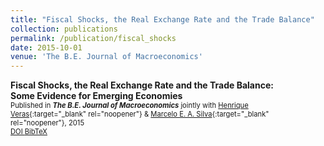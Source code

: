 ```yaml
---
title: "Fiscal Shocks, the Real Exchange Rate and the Trade Balance"
collection: publications
permalink: /publication/fiscal_shocks
date: 2015-10-01
venue: 'The B.E. Journal of Macroeconomics'
---
```

**Fiscal Shocks, the Real Exchange Rate and the Trade Balance:**<br/>
**Some Evidence for Emerging Economies**<br/>
<span style="font-size:0.8em">Published in **_The B.E. Journal of Macroeconomics_** jointly with [Henrique Veras](https://henriqueveras.github.io/){:target="_blank" rel="noopener"} & [Marcelo E. A. Silva](https://sites.google.com/site/marceloeasilva/){:target="_blank" rel="noopener"}, 2015 </span>  
<a href="https://doi.org/10.1515/bejm-2014-0018" target="_blank" class="btn--research" style="font-size:0.8em">DOI <i class="fas fa-fw fa-link zoom" aria-hidden="true"></i></a>
<a href="/files/fiscalshocks_cite.txt" target="_blank" class="btn--research" style="font-size:0.8em">BibTeX <i class="fas fa-file-alt zoom" aria-hidden="true"></i></a>
 